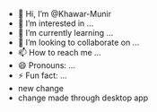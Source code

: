 - 👋 Hi, I’m @Khawar-Munir
- 👀 I’m interested in ...
- 🌱 I’m currently learning ...
- 💞️ I’m looking to collaborate on ...
- 📫 How to reach me ...
- 😄 Pronouns: ...
- ⚡ Fun fact: ...
- new change
- change made through desktop app

<!---
Khawar-Munir/Khawar-Munir is a ✨ special ✨ repository because its `README.md` (this file) appears on your GitHub profile.
You can click the Preview link to take a look at your changes.
--->
